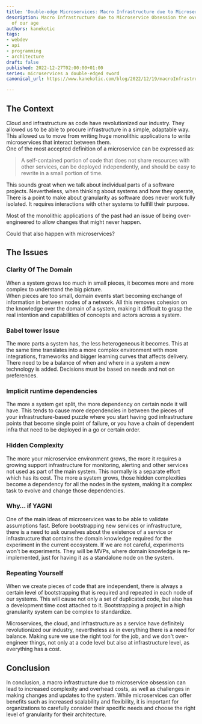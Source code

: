 ```yaml
---
title: 'Double-edge Microservices: Macro Infrastructure due to Microservice Obsession'
description: Macro Infrastructure due to Microservice Obsession the over-engineering
  of our age
authors: kanekotic
tags:
- webdev
- api
- programming
- architecture
draft: false
published: 2022-12-27T02:00:00+01:00
series: microservices a double-edged sword
canonical_url: https://www.kanekotic.com/blog/2022/12/19/macroInfrastructure-microservice-obsesion

---
```

## The Context

Cloud and infrastructure as code have revolutionized our industry. They allowed us to be able to procure infrastructure in a simple, adaptable way.  
This allowed us to move from writing huge monolithic applications to write microservices that interact between them.  
One of the most accepted definition of a microservice can be expressed as:

> A self-contained portion of code that does not share resources with other services, can be deployed independently, and should be easy to rewrite in a small portion of time.

This sounds great when we talk about individual parts of a software projects. Nevertheless, when thinking about systems and how they operate, There is a point to make about granularity as software does never work fully isolated. It requires interactions with other systems to fulfill their purpose.

Most of the monolithic applications of the past had an issue of being over-engineered to allow changes that might never happen.

Could that also happen with microservices?

## The Issues

### Clarity Of The Domain

When a system grows too much in small pieces, it becomes more and more complex to understand the big picture.  
When pieces are too small, domain events start becoming exchange of information in between nodes of a network. All this removes cohesion on the knowledge over the domain of a system, making it difficult to grasp the real intention and capabilities of concepts and actors across a system.

### Babel tower Issue

The more parts a system has, the less heterogeneous it becomes. This at the same time translates into a more complex environment with more integrations, frameworks and bigger learning curves that affects delivery. There need to be a balance of when and where in a system a new technology is added. Decisions must be based on needs and not on preferences.

### Implicit runtime dependencies

The more a system get split, the more dependency on certain node it will have. This tends to cause more dependencies in between the pieces of your infrastructure-based puzzle where you start having god infrastructure points that become single point of failure, or you have a chain of dependent infra that need to be deployed in a go or certain order.

### Hidden Complexity

The more your microservice environment grows, the more it requires a growing support infrastructure for monitoring, alerting and other services not used as part of the main system. This normally is a separate effort which has its cost. The more a system grows, those hidden complexities become a dependency for all the nodes in the system, making it a complex task to evolve and change those dependencies.

### Why… if YAGNI

One of the main ideas of microservices was to be able to validate assumptions fast. Before bootstrapping new services or infrastructure, there is a need to ask ourselves about the existence of a service or infrastructure that contains the domain knowledge required for the experiment in the current ecosystem. If we are not careful, experiments won't be experiments. They will be MVPs, where domain knowledge is re-implemented, just for having it as a standalone node on the system.

### Repeating Yourself

When we create pieces of code that are independent, there is always a certain level of bootstrapping that is required and repeated in each node of our systems. This will cause not only a set of duplicated code, but also has a development time cost attached to it. Bootstrapping a project in a high granularity system can be complex to standardize.

Microservices, the cloud, and infrastructure as a service have definitely revolutionized our industry, nevertheless as in everything there is a need for balance. Making sure we use the right tool for the job, and we don't over-engineer things, not only at a code level but also at infrastructure level, as everything has a cost.

## Conclusion

In conclusion, a macro infrastructure due to microservice obsession can lead to increased complexity and overhead costs, as well as challenges in making changes and updates to the system. While microservices can offer benefits such as increased scalability and flexibility, it is important for organizations to carefully consider their specific needs and choose the right level of granularity for their architecture.